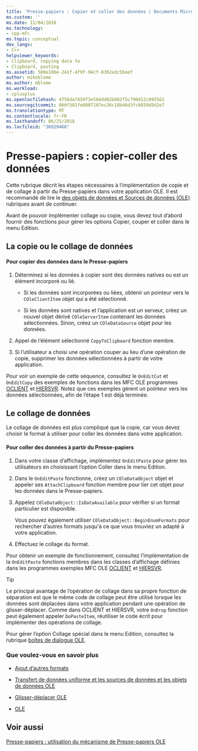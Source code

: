 ```yaml
---
title: 'Presse-papiers : Copier et coller des données | Documents Microsoft'
ms.custom: ''
ms.date: 11/04/2016
ms.technology:
- cpp-mfc
ms.topic: conceptual
dev_langs:
- C++
helpviewer_keywords:
- Clipboard, copying data to
- Clipboard, pasting
ms.assetid: 580e10be-241f-4f9f-94cf-8302edc5beef
author: mikeblome
ms.author: mblome
ms.workload:
- cplusplus
ms.openlocfilehash: 4756da7459f3e584dd02b882f5c790412c095561
ms.sourcegitcommit: 060f381fe0807107ec26c18b46d3fcb859d8d2e7
ms.translationtype: MT
ms.contentlocale: fr-FR
ms.lasthandoff: 06/25/2018
ms.locfileid: "36929466"
---
```

# <a name="clipboard-copying-and-pasting-data"></a>Presse-papiers : copier-coller des données
Cette rubrique décrit les étapes nécessaires à l’implémentation de copie et de collage à partir du Presse-papiers dans votre application OLE. Il est recommandé de lire le [des objets de données et Sources de données (OLE)](../mfc/data-objects-and-data-sources-ole.md) rubriques avant de continuer.  
  
 Avant de pouvoir implémenter collage ou copie, vous devez tout d’abord fournir des fonctions pour gérer les options Copier, couper et coller dans le menu Edition.  
  
##  <a name="_core_copying_or_cutting_data"></a> La copie ou le collage de données  
  
#### <a name="to-copy-data-to-the-clipboard"></a>Pour copier des données dans le Presse-papiers  
  
1.  Déterminez si les données à copier sont des données natives ou est un élément incorporé ou lié.  
  
    -   Si les données sont incorporées ou liées, obtenir un pointeur vers le `COleClientItem` objet qui a été sélectionné.  
  
    -   Si les données sont natives et l’application est un serveur, créez un nouvel objet dérivé `COleServerItem` contenant les données sélectionnées. Sinon, créez un `COleDataSource` objet pour les données.  
  
2.  Appel de l’élément sélectionné `CopyToClipboard` fonction membre.  
  
3.  Si l’utilisateur a choisi une opération couper au lieu d’une opération de copie, supprimer les données sélectionnées à partir de votre application.  
  
 Pour voir un exemple de cette séquence, consultez le `OnEditCut` et `OnEditCopy` des exemples de fonctions dans les MFC OLE programmes [OCLIENT](../visual-cpp-samples.md) et [HIERSVR](../visual-cpp-samples.md). Notez que ces exemples gèrent un pointeur vers les données sélectionnées, afin de l’étape 1 est déjà terminée.  
  
##  <a name="_core_pasting_data"></a> Le collage de données  
 Le collage de données est plus compliqué que la copie, car vous devez choisir le format à utiliser pour coller les données dans votre application.  
  
#### <a name="to-paste-data-from-the-clipboard"></a>Pour coller des données à partir du Presse-papiers  
  
1.  Dans votre classe d’affichage, implémentez `OnEditPaste` pour gérer les utilisateurs en choisissant l’option Coller dans le menu Edition.  
  
2.  Dans le `OnEditPaste` fonctionne, créez un `COleDataObject` objet et appeler ses `AttachClipboard` fonction membre pour lier cet objet pour les données dans le Presse-papiers.  
  
3.  Appelez `COleDataObject::IsDataAvailable` pour vérifier si un format particulier est disponible.  
  
     Vous pouvez également utiliser `COleDataObject::BeginEnumFormats` pour rechercher d’autres formats jusqu'à ce que vous trouviez un adapté à votre application.  
  
4.  Effectuez le collage du format.  
  
 Pour obtenir un exemple de fonctionnement, consultez l’implémentation de la `OnEditPaste` fonctions membres dans les classes d’affichage définies dans les programmes exemples MFC OLE [OCLIENT](../visual-cpp-samples.md) et [HIERSVR](../visual-cpp-samples.md).  
  
> [!TIP]
>  Le principal avantage de l’opération de collage dans sa propre fonction de séparation est que le même code de collage peut être utilisé lorsque les données sont déplacées dans votre application pendant une opération de glisser-déplacer. Comme dans OCLIENT et HIERSVR, votre `OnDrop` fonction peut également appeler `DoPasteItem`, réutiliser le code écrit pour implémenter des opérations de collage.  
  
 Pour gérer l’option Collage spécial dans le menu Edition, consultez la rubrique [boîtes de dialogue OLE](../mfc/dialog-boxes-in-ole.md).  
  
### <a name="what-do-you-want-to-know-more-about"></a>Que voulez-vous en savoir plus  
  
-   [Ajout d’autres formats](../mfc/clipboard-adding-other-formats.md)  
  
-   [Transfert de données uniforme et les sources de données et les objets de données OLE](../mfc/data-objects-and-data-sources-ole.md)  
  
-   [Glisser-déplacer OLE](../mfc/drag-and-drop-ole.md)  
  
-   [OLE](../mfc/ole-background.md)  
  
## <a name="see-also"></a>Voir aussi  
 [Presse-papiers : utilisation du mécanisme de Presse-papiers OLE](../mfc/clipboard-using-the-ole-clipboard-mechanism.md)

